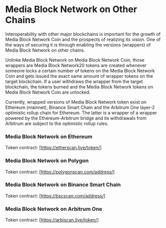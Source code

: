 # Media Block Network on Other Chains

Interoperability with other major blockchains is important for the growth of Media Block Network Coin and the prospects of realizing its vision. One of the ways of securing it is through enabling the versions (wrappers) of Media Block Network on other chains.&#x20;

Unlinke Media Block Network on Media Block Network Coin, those wrappers are Media Block Network20 tokens are created whenever someone locks a certain number of tokens on the Media Block Network Coin and gets issued the exact same amount of wrapper tokens on the target blockchain. If a user withdraws the wrapper from the target blockchain, the tokens burned and the Media Block Network tokens on Media Block Network Coin are unlocked.&#x20;

Currently, wrapped versions of Media Block Network token exist on Ethereum (mainnet), Binance Smart Chain and the Arbitrum One layer-2 optimistic rollup chain for Ethereum. The latter is a wrapper of a wrapper powered by the Ethereum-Arbitrum bridge and its withdrawals from Arbitrum are subject to the optimistic rollup rules.&#x20;

### Media Block Network on Ethereum

Token contract: [https://etherscan.live/token/<contract>]

### Media Block Network on Polygon

Token contract: [https://polygonscan.com/address/<contract>]

### Media Block Network on Binance Smart Chain

Token contract: [https://bscscan.com/address/<contract>]

### Media Block Network on Arbitrum One

Token contract: [https://arbiscan.live/token/<contract>]

